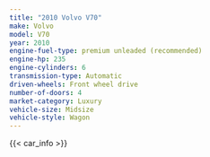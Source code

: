 ```yaml
---
title: "2010 Volvo V70"
make: Volvo
model: V70
year: 2010
engine-fuel-type: premium unleaded (recommended)
engine-hp: 235
engine-cylinders: 6
transmission-type: Automatic
driven-wheels: Front wheel drive
number-of-doors: 4
market-category: Luxury
vehicle-size: Midsize
vehicle-style: Wagon
---
```


{{< car_info >}}
